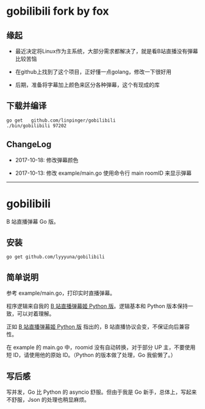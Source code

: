 # gobilibili fork by fox

## 缘起

- 最近决定将Linux作为主系统，大部分需求都解决了，就是看B站直播没有弾幕比较苦恼

- 在github上找到了这个项目，正好懂一点golang，修改一下很好用

- 后期，准备将字幕加上颜色来区分各种弾幕，这个有现成的库

## 下载并编译

    go get   github.com/linpinger/gobilibili
	./bin/gobilibili 97202

## ChangeLog

- 2017-10-18: 修改弾幕颜色

- 2017-10-13: 修改 example/main.go 使用命令行 main roomID 来显示弾幕

*******************************

# gobilibili

B 站直播弹幕 Go 版。

## 安装

    go get github.com/lyyyuna/gobilibili

## 简单说明

参考 example/main.go，打印实时直播弹幕。

程序逻辑来自我的 [B 站直播弹幕姬 Python 版](https://github.com/lyyyuna/bilibili_danmu)。逻辑基本和 Python 版本保持一致，可以对着理解。

正如 [B 站直播弹幕姬 Python 版](https://github.com/lyyyuna/bilibili_danmu) 指出的，B 站直播协议会变，不保证向后兼容性。

在 example 的 main.go 中，roomid 没有自动转换，对于部分 UP 主，不要使用短 ID，请使用他的原始 ID。（Python 的版本做了处理，Go 我偷懒了。）

## 写后感

写并发，Go 比 Python 的 asyncio 舒服。但由于我是 Go 新手，总体上，写起来不舒服，Json 的处理也稍显麻烦。
